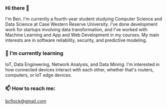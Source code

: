 ### Hi there 👋
I'm Ben. I'm currently a fourth-year student studying Computer Science and Data Science at Case Western Reserve University. I've done development work for startups involving data transformation, and I've worked with Machine Learning and App and Web Development in my courses. My main interests are in software reliability, security, and predictive modeling.

<!--### 🔭 I’m currently working on...
-->
### 🌱 I’m currently learning
IoT, Data Engineering, Network Analysis, and Data Mining. I'm interested in how connected devices interact with each other, whether that's routers, computers, or IoT edge devices. 
<!--### 👯 I’m looking to collaborate on ...
-->
<!--### 💬 Ask me about ...
-->
<!--### 🤔 I’m looking for help with ...
-->

### 📫 How to reach me:
bcflock@gmail.com

<!--### 😄 Pronouns: ...
-->
<!--### ⚡ Fun fact: ... 
-->
<!--
**bcflock/bcflock** is a ✨ _special_ ✨ repository because its `README.md` (this file) appears on your GitHub profile.

Here are some ideas to get you started:

- 🔭 I’m currently working on ...
- 🌱 I’m currently learning ...
- 👯 I’m looking to collaborate on ...
- 🤔 I’m looking for help with ...
- 💬 Ask me about ...
- 📫 How to reach me: ...
- 😄 Pronouns: ...
- ⚡ Fun fact: ...
-->
